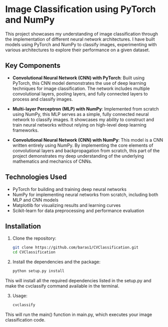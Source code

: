 # Image Classification using PyTorch and NumPy

This project showcases my understanding of image classification through the implementation of different neural network architectures. I have built models using PyTorch and NumPy to classify images, experimenting with various architectures to explore their performance on a given dataset.

## Key Components

- **Convolutional Neural Network (CNN) with PyTorch**: 
  Built using PyTorch, this CNN model demonstrates the use of deep learning techniques for image classification. The network includes multiple convolutional layers, pooling layers, and fully connected layers to process and classify images.
  
- **Multi-layer Perceptron (MLP) with NumPy**: 
  Implemented from scratch using NumPy, this MLP serves as a simple, fully connected neural network to classify images. It showcases my ability to construct and train neural networks without relying on high-level deep learning frameworks.
  
- **Convolutional Neural Network (CNN) with NumPy**: 
  This model is a CNN written entirely using NumPy. By implementing the core elements of convolutional layers and backpropagation from scratch, this part of the project demonstrates my deep understanding of the underlying mathematics and mechanics of CNNs.

## Technologies Used
- PyTorch for building and training deep neural networks
- NumPy for implementing neural networks from scratch, including both MLP and CNN models
- Matplotlib for visualizing results and learning curves
- Scikit-learn for data preprocessing and performance evaluation

## Installation

1. Clone the repository:

   ```bash
   git clone https://github.com/baras1/CVClassification.git
   cd CVClassification

2. Install the dependencies and the package:
    ```bash
    python setup.py install

This will install all the required dependencies listed in the setup.py and make the cvclassify command available in the terminal.

3. Usage:
    ```bash
    cvclassify
This will run the main() function in main.py, which executes your image classification code.